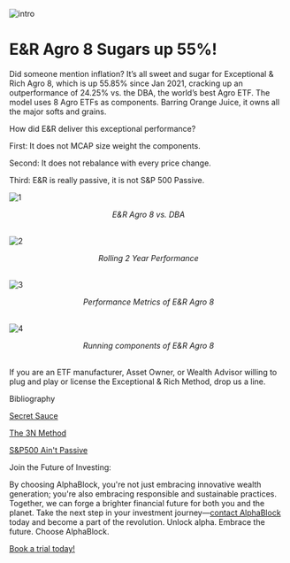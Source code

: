 ![intro](/er_agro/intro.jpg)

# E&R Agro 8 Sugars up 55%!


Did someone mention inflation? It’s all sweet and sugar for Exceptional & Rich Agro 8, which is up 55.85% since Jan 2021, cracking up an outperformance of 24.25% vs. the DBA, the world’s best Agro ETF. The model uses 8 Agro ETFs as components. Barring Orange Juice, it owns all the major softs and grains.

How did E&R deliver this exceptional performance?

First: It does not MCAP size weight the components.

Second: It does not rebalance with every price change.

Third: E&R is really passive, it is not S&P 500 Passive.

![1](/er_agro/1.png)
<div align="center"><em>E&R Agro 8 vs. DBA </em><br><br></div>

![2](/er_agro/2.png)
<div align="center"><em>Rolling 2 Year Performance</em><br><br></div>

![3](/er_agro/3.png)
<div align="center"><em>Performance Metrics of E&R Agro 8 </em><br><br></div>

![4](/er_agro/4.png)
<div align="center"><em>Running components of E&R Agro 8</em><br><br></div>

If you are an ETF manufacturer, Asset Owner, or Wealth Advisor willing to plug and play or license the Exceptional & Rich Method, drop us a line.

Bibliography

[Secret Sauce](https://www.linkedin.com/pulse/our-secret-sauce-alphablockio/?trackingId=5GJNcpfTisRvbADolodgiQ%3D%3D)

[The 3N Method](https://www.linkedin.com/pulse/3n-method-mukul-pal-caia/?trackingId=%2Bw1LPNI2RkuvtYN75ZkoWw%3D%3D)

[S&P500 Ain't Passive](https://www.linkedin.com/pulse/sp500-aint-passive-mukul-pal-caia/?trackingId=wFwUv0rmTGCVMzn1AwGdDg%3D%3D)


Join the Future of Investing:

By choosing AlphaBlock, you're not just embracing innovative wealth generation; you're also embracing responsible and sustainable practices. Together, we can forge a brighter financial future for both you and the planet. Take the next step in your investment journey—[contact AlphaBlock](https://calendly.com/mukulpal/alphablock?month=2024-04) today and become a part of the revolution. Unlock alpha. Embrace the future. Choose AlphaBlock.


[Book a trial today!](https://calendly.com/mukulpal/alphablock)

